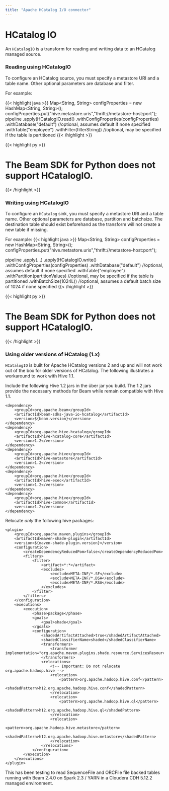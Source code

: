 ```yaml
---
title: "Apache HCatalog I/O connector"
---
```

<!--
Licensed under the Apache License, Version 2.0 (the "License");
you may not use this file except in compliance with the License.
You may obtain a copy of the License at

http://www.apache.org/licenses/LICENSE-2.0

Unless required by applicable law or agreed to in writing, software
distributed under the License is distributed on an "AS IS" BASIS,
WITHOUT WARRANTIES OR CONDITIONS OF ANY KIND, either express or implied.
See the License for the specific language governing permissions and
limitations under the License.
-->

# HCatalog IO

An `HCatalogIO` is a transform for reading and writing data to an HCatalog managed source.

### Reading using HCatalogIO

To configure an HCatalog source, you must specify a metastore URI and a table name. Other optional parameters are database and filter.

For example:

{{< highlight java >}}
Map<String, String> configProperties = new HashMap<String, String>();
configProperties.put("hive.metastore.uris","thrift://metastore-host:port");
pipeline
  .apply(HCatalogIO.read()
  .withConfigProperties(configProperties)
  .withDatabase("default") //optional, assumes default if none specified
  .withTable("employee")
  .withFilter(filterString)) //optional, may be specified if the table is partitioned
{{< /highlight >}}

{{< highlight py >}}
  # The Beam SDK for Python does not support HCatalogIO.
{{< /highlight >}}

### Writing using HCatalogIO

To configure an `HCatalog` sink, you must specify a metastore URI and a table name. Other
optional parameters are database, partition and batchsize.
The destination table should exist beforehand as the transform will not create a new table if missing.

For example:
{{< highlight java >}}
Map<String, String> configProperties = new HashMap<String, String>();
configProperties.put("hive.metastore.uris","thrift://metastore-host:port");

pipeline
  .apply(...)
  .apply(HCatalogIO.write()
    .withConfigProperties(configProperties)
    .withDatabase("default") //optional, assumes default if none specified
    .withTable("employee")
    .withPartition(partitionValues) //optional, may be specified if the table is partitioned
    .withBatchSize(1024L)) //optional, assumes a default batch size of 1024 if none specified
{{< /highlight >}}

{{< highlight py >}}
  # The Beam SDK for Python does not support HCatalogIO.
{{< /highlight >}}

### Using older versions of HCatalog (1.x)

`HCatalogIO` is built for Apache HCatalog versions 2 and up and will not work out of the box for older versions of HCatalog.
The following illustrates a workaround to work with Hive 1.1.

Include the following Hive 1.2 jars in the über jar you build.
The 1.2 jars provide the necessary methods for Beam while remain compatible with Hive 1.1.

```
<dependency>
    <groupId>org.apache.beam</groupId>
    <artifactId>beam-sdks-java-io-hcatalog</artifactId>
    <version>${beam.version}</version>
</dependency>
<dependency>
    <groupId>org.apache.hive.hcatalog</groupId>
    <artifactId>hive-hcatalog-core</artifactId>
    <version>1.2</version>
</dependency>
<dependency>
    <groupId>org.apache.hive</groupId>
    <artifactId>hive-metastore</artifactId>
    <version>1.2</version>
</dependency>
<dependency>
    <groupId>org.apache.hive</groupId>
    <artifactId>hive-exec</artifactId>
    <version>1.2</version>
</dependency>
<dependency>
    <groupId>org.apache.hive</groupId>
    <artifactId>hive-common</artifactId>
    <version>1.2</version>
</dependency>
```

Relocate _only_ the following hive packages:

```
<plugin>
    <groupId>org.apache.maven.plugins</groupId>
    <artifactId>maven-shade-plugin</artifactId>
    <version>${maven-shade-plugin.version}</version>
    <configuration>
        <createDependencyReducedPom>false</createDependencyReducedPom>
        <filters>
            <filter>
                <artifact>*:*</artifact>
                <excludes>
                    <exclude>META-INF/*.SF</exclude>
                    <exclude>META-INF/*.DSA</exclude>
                    <exclude>META-INF/*.RSA</exclude>
                </excludes>
            </filter>
        </filters>
    </configuration>
    <executions>
        <execution>
            <phase>package</phase>
            <goals>
                <goal>shade</goal>
            </goals>
            <configuration>
                <shadedArtifactAttached>true</shadedArtifactAttached>
                <shadedClassifierName>shaded</shadedClassifierName>
                <transformers>
                    <transformer implementation="org.apache.maven.plugins.shade.resource.ServicesResourceTransformer"/>
                </transformers>
                <relocations>
                    <!-- Important: Do not relocate org.apache.hadoop.hive -->
                    <relocation>
                        <pattern>org.apache.hadoop.hive.conf</pattern>
                        <shadedPattern>h12.org.apache.hadoop.hive.conf</shadedPattern>
                    </relocation>
                    <relocation>
                        <pattern>org.apache.hadoop.hive.ql</pattern>
                        <shadedPattern>h12.org.apache.hadoop.hive.ql</shadedPattern>
                    </relocation>
                    <relocation>
                        <pattern>org.apache.hadoop.hive.metastore</pattern>
                        <shadedPattern>h12.org.apache.hadoop.hive.metastore</shadedPattern>
                    </relocation>
                </relocations>
            </configuration>
        </execution>
    </executions>
</plugin>
```

This has been testing to read SequenceFile and ORCFile file backed tables running with
Beam 2.4.0 on Spark 2.3 / YARN in a Cloudera CDH 5.12.2 managed environment.
